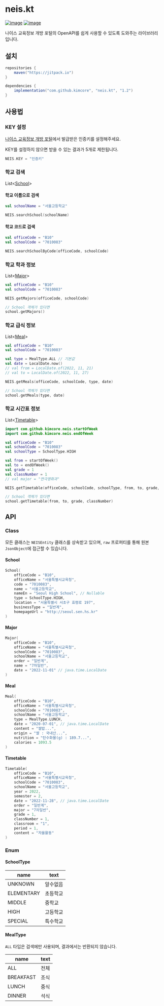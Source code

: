 # neis.kt

[![image](https://img.shields.io/jitpack/v/github/kimcore/neis.kt?style=flat-square)](https://github.com/kimcore/Josa.kt/releases)
[![image](https://img.shields.io/github/license/kimcore/neis.kt?style=flat-square)](https://github.com/kimcore/Josa.kt/blob/master/LICENSE)

나이스 교육정보 개방 포털의 OpenAPI를 쉽게 사용할 수 있도록 도와주는 라이브러리입니다.

## 설치
```gradle
repositories {
    maven("https://jitpack.io")
}

dependencies {
    implementation("com.github.kimcore", "neis.kt", "1.2")
}
```

## 사용법
### KEY 설정
[나이스 교육정보 개방 포털](https://open.neis.go.kr/portal/mainPage.do)에서 발급받은 인증키를 설정해주세요.

KEY를 설정하지 않으면 받을 수 있는 결과가 5개로 제한됩니다.
```kotlin
NEIS.KEY = "인증키"
```
### 학교 검색
List<[School](#school)>
#### 학교 이름으로 검색
```kotlin
val schoolName = "서울고등학교"

NEIS.searchSchool(schoolName)
```
#### 학교 코드로 검색
```kotlin
val officeCode = "B10"
val schoolCode = "7010083"

NEIS.searchSchoolByCode(officeCode, schoolCode)
```

### 학교 학과 정보
List<[Major](#major)>
```kotlin
val officeCode = "B10"
val schoolCode = "7010083"

NEIS.getMajors(officeCode, schoolCode)

// School 객체가 있다면
school.getMajors()
```

### 학교 급식 정보
List<[Meal](#meal)>

```kotlin
val officeCode = "B10"
val schoolCode = "7010083"

val type = MealType.ALL // 기본값
val date = LocalDate.now()
// val from = LocalDate.of(2022, 11, 21)
// val to = LocalDate.of(2022, 11, 27)

NEIS.getMeals(officeCode, schoolCode, type, date)

// School 객체가 있다면
school.getMeals(type, date)
```

### 학교 시간표 정보
List<[Timetable](#timetable)>

```kotlin
import com.github.kimcore.neis.startOfWeek
import com.github.kimcore.neis.endOfWeek

val officeCode = "B10"
val schoolCode = "7010083"
val schoolType = SchoolType.HIGH

val from = startOfWeek()
val to = endOfWeek()
val grade = 1
val classNumber = 1
// val major = "연극영화과"

NEIS.getTimetable(officeCode, schoolCode, schoolType, from, to, grade, classNumber)

// School 객체가 있다면
school.getTimetable(from, to, grade, classNumber)
```

## API

### Class

모든 클래스는 `NEISEntity` 클래스를 상속받고 있으며, `raw` 프로퍼티를 통해 원본 `JsonObject`에 접근할 수 있습니다.

#### School

```kotlin
School(
    officeCode = "B10",
    officeName = "서울특별시교육청",
    code = "7010083",
    name = "서울고등학교",
    nameEn = "Seoul High School", // Nullable
    type = SchoolType.HIGH,
    location = "서울특별시 서초구 효령로 197",
    businessType = "일반계",
    homepageUrl = "http://seoul.sen.hs.kr"
)
```

#### Major

```kotlin
Major(
    officeCode = "B10",
    officeName = "서울특별시교육청",
    schoolCode = "7010083",
    schoolName = "서울고등학교",
    order = "일반계",
    name = "7차일반",
    date = "2022-11-01" // java.time.LocalDate
)
```

#### Meal

```kotlin
Meal(
    officeCode = "B10",
    officeName = "서울특별시교육청",
    schoolCode = "7010083",
    schoolName = "서울고등학교",
    type = MealType.LUNCH,
    date = "2020-07-01", // java.time.LocalDate
    content = "쌀밥...",
    origin = "쌀 : 국내산...",
    nutrition = "탄수화물(g) : 189.7...",
    calories = 1093.5
)
```

#### Timetable

```kotlin
Timetable(
    officeCode = "B10",
    officeName = "서울특별시교육청",
    schoolCode = "7010083",
    schoolName = "서울고등학교",
    year = 2022,
    semester = 2,
    date = "2022-11-28", // java.time.LocalDate
    order = "일반계",
    major = "7차일반",
    grade = 1,
    classNumber = 1,
    classroom = "1",
    period = 1,
    content = "자율활동"
)
```

### Enum

#### SchoolType

| name       | text |
|------------|------|
| UNKNOWN    | 알수없음 |
| ELEMENTARY | 초등학교 |
| MIDDLE     | 중학교  |
| HIGH       | 고등학교 |
| SPECIAL    | 특수학교 |

#### MealType

`ALL` 타입은 검색에만 사용되며, 결과에서는 반환되지 않습니다.

| name      | text |
|-----------|------|
| ALL       | 전체   |
| BREAKFAST | 조식   |
| LUNCH     | 중식   |
| DINNER    | 석식   |

